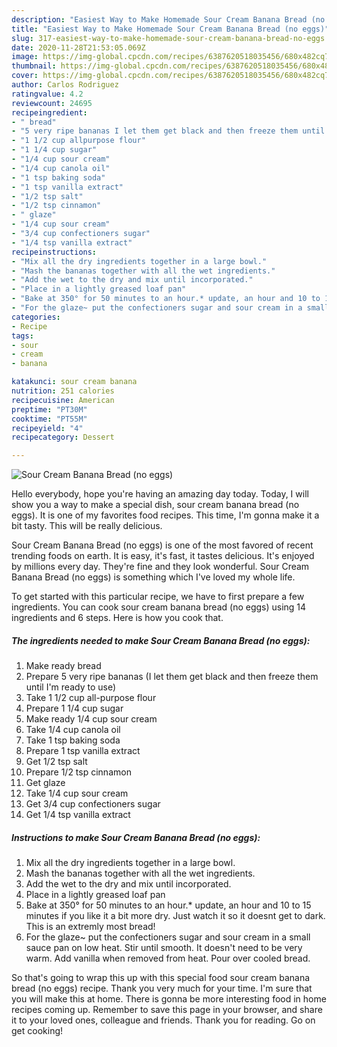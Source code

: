 ```yaml
---
description: "Easiest Way to Make Homemade Sour Cream Banana Bread (no eggs)"
title: "Easiest Way to Make Homemade Sour Cream Banana Bread (no eggs)"
slug: 317-easiest-way-to-make-homemade-sour-cream-banana-bread-no-eggs
date: 2020-11-28T21:53:05.069Z
image: https://img-global.cpcdn.com/recipes/6387620518035456/680x482cq70/sour-cream-banana-bread-no-eggs-recipe-main-photo.jpg
thumbnail: https://img-global.cpcdn.com/recipes/6387620518035456/680x482cq70/sour-cream-banana-bread-no-eggs-recipe-main-photo.jpg
cover: https://img-global.cpcdn.com/recipes/6387620518035456/680x482cq70/sour-cream-banana-bread-no-eggs-recipe-main-photo.jpg
author: Carlos Rodriguez
ratingvalue: 4.2
reviewcount: 24695
recipeingredient:
- " bread"
- "5 very ripe bananas I let them get black and then freeze them until Im ready to use"
- "1 1/2 cup allpurpose flour"
- "1 1/4 cup sugar"
- "1/4 cup sour cream"
- "1/4 cup canola oil"
- "1 tsp baking soda"
- "1 tsp vanilla extract"
- "1/2 tsp salt"
- "1/2 tsp cinnamon"
- " glaze"
- "1/4 cup sour cream"
- "3/4 cup confectioners sugar"
- "1/4 tsp vanilla extract"
recipeinstructions:
- "Mix all the dry ingredients together in a large bowl."
- "Mash the bananas together with all the wet ingredients."
- "Add the wet to the dry and mix until incorporated."
- "Place in a lightly greased loaf pan"
- "Bake at 350° for 50 minutes to an hour.* update, an hour and 10 to 15 minutes if you like it a bit more dry. Just watch it so it doesnt get to dark. This is an extremly most bread!"
- "For the glaze~ put the confectioners sugar and sour cream in a small sauce pan on low heat. Stir until smooth. It doesn&#39;t need to be very warm. Add vanilla when removed from heat. Pour over cooled bread."
categories:
- Recipe
tags:
- sour
- cream
- banana

katakunci: sour cream banana 
nutrition: 251 calories
recipecuisine: American
preptime: "PT30M"
cooktime: "PT55M"
recipeyield: "4"
recipecategory: Dessert

---
```



![Sour Cream Banana Bread (no eggs)](https://img-global.cpcdn.com/recipes/6387620518035456/680x482cq70/sour-cream-banana-bread-no-eggs-recipe-main-photo.jpg)

Hello everybody, hope you're having an amazing day today. Today, I will show you a way to make a special dish, sour cream banana bread (no eggs). It is one of my favorites food recipes. This time, I'm gonna make it a bit tasty. This will be really delicious.



Sour Cream Banana Bread (no eggs) is one of the most favored of recent trending foods on earth. It is easy, it's fast, it tastes delicious. It's enjoyed by millions every day. They're fine and they look wonderful. Sour Cream Banana Bread (no eggs) is something which I've loved my whole life.


To get started with this particular recipe, we have to first prepare a few ingredients. You can cook sour cream banana bread (no eggs) using 14 ingredients and 6 steps. Here is how you cook that.

<!--inarticleads1-->

##### The ingredients needed to make Sour Cream Banana Bread (no eggs):

1. Make ready  bread
1. Prepare 5 very ripe bananas (I let them get black and then freeze them until I&#39;m ready to use)
1. Take 1 1/2 cup all-purpose flour
1. Prepare 1 1/4 cup sugar
1. Make ready 1/4 cup sour cream
1. Take 1/4 cup canola oil
1. Take 1 tsp baking soda
1. Prepare 1 tsp vanilla extract
1. Get 1/2 tsp salt
1. Prepare 1/2 tsp cinnamon
1. Get  glaze
1. Take 1/4 cup sour cream
1. Get 3/4 cup confectioners sugar
1. Get 1/4 tsp vanilla extract




<!--inarticleads2-->

##### Instructions to make Sour Cream Banana Bread (no eggs):

1. Mix all the dry ingredients together in a large bowl.
1. Mash the bananas together with all the wet ingredients.
1. Add the wet to the dry and mix until incorporated.
1. Place in a lightly greased loaf pan
1. Bake at 350° for 50 minutes to an hour.* update, an hour and 10 to 15 minutes if you like it a bit more dry. Just watch it so it doesnt get to dark. This is an extremly most bread!
1. For the glaze~ put the confectioners sugar and sour cream in a small sauce pan on low heat. Stir until smooth. It doesn&#39;t need to be very warm. Add vanilla when removed from heat. Pour over cooled bread.




So that's going to wrap this up with this special food sour cream banana bread (no eggs) recipe. Thank you very much for your time. I'm sure that you will make this at home. There is gonna be more interesting food in home recipes coming up. Remember to save this page in your browser, and share it to your loved ones, colleague and friends. Thank you for reading. Go on get cooking!
